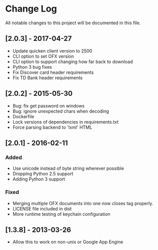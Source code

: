 # Change Log
All notable changes to this project will be documented in this file.

## [2.0.3] - 2017-04-27
- Update quicken client version to 2500
- CLI option to set OFX version
- CLI option to support changing how far back to download
- Python 3 bug fixes
- Fix Discover card header requirements
- Fix TD Bank header requirements

## [2.0.2] - 2015-05-30
- Bug: fix get password on windows
- Bug: ignore unexpected chars when decoding
- Dockerfile
- Lock versions of dependencies in requirements.txt
- Force parsing backend to 'lxml' HTML

## [2.0.1] - 2016-02-11
### Added
- Use unicode instead of byte string wherever possible
- Dropping Python 2.5 support
- Adding Python 3 support
### Fixed
- Merging multiple OFX documents into one now closes tag properly.
- LICENSE file included in dist
- More runtime testing of keychain configuration

## [1.3.8] - 2013-03-26
- Allow this to work on non-unix or Google App Engine
